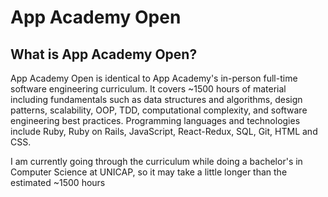 # App Academy Open

## What is App Academy Open? 

App Academy Open is identical to App Academy's in-person full-time software engineering curriculum. It covers ~1500 hours of material including fundamentals such as data structures and algorithms, design patterns, scalability, OOP, TDD, computational complexity, and software engineering best practices. Programming languages and technologies include Ruby, Ruby on Rails, JavaScript, React-Redux, SQL, Git, HTML and CSS. 

I am currently going through the curriculum while doing a bachelor's in Computer Science at UNICAP, so it may take a little longer than the estimated ~1500 hours
